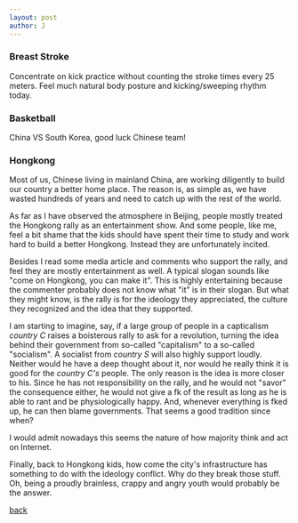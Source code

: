 ```yaml
---
layout: post
author: J
---
```


### Breast Stroke

Concentrate on kick practice without counting the stroke times every 25
meters. Feel much natural body posture and kicking/sweeping rhythm today.

### Basketball

China VS South Korea, good luck Chinese team!

### Hongkong

Most of us, Chinese living in mainland China, are working diligently to build
our country a better home place. The reason is, as simple as, we have wasted
hundreds of years and need to catch up with the rest of the world.

As far as I have observed the atmosphere in Beijing, people mostly treated the
Hongkong rally as an entertainment show. And some people, like me, feel a bit
shame that the kids should have spent their time to study and work hard
to build a better Hongkong. Instead they are unfortunately incited.

Besides I read some media article and comments who support the rally, and feel
they are mostly entertainment as well. A typical slogan sounds like "come on
Hongkong, you can make it". This is highly entertaining because the commenter
probably does not know what "it" is in their slogan. But what they might know,
is the rally is for the ideology they appreciated, the culture they recognized
and the idea that they supported.

I am starting to imagine, say, if a large group of people in a capticalism
*country C* raises a boisterous rally to ask for a revolution, turning the
idea behind their government from so-called "capitalism" to a so-called
"socialism". A socialist from *country S* will also highly support
loudly. Neither would he have a deep thought about it, nor would he really
think it is good for the *country C's* people. The only reason is the idea is
more closer to his. Since he has not responsibility on the rally, and he would
not "savor" the consequence either, he would not give a fk of the result as
long as he is able to rant and be physiologically happy. And, whenever
everything is fked up, he can then blame governments. That seems a good
tradition since when?

I would admit nowadays this seems the nature of how majority think and act on
Internet.

Finally, back to Hongkong kids, how come the city's infrastructure has
something to do with the ideology conflict. Why do they break those stuff. Oh,
being a proudly brainless, crappy and angry youth would probably be the answer.

[back](https://yifanjiang.github.io/)
